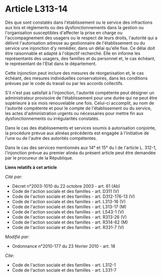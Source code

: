 # Article L313-14

Dès que sont constatés dans l'établissement ou le service des infractions aux lois et règlements ou des dysfonctionnements
dans la gestion ou l'organisation susceptibles d'affecter la prise en charge ou l'accompagnement des usagers ou le respect de
leurs droits, l'autorité qui a délivré l'autorisation adresse au gestionnaire de l'établissement ou du service une injonction
d'y remédier, dans un délai qu'elle fixe. Ce délai doit être raisonnable et adapté à l'objectif recherché. Elle en informe
les représentants des usagers, des familles et du personnel et, le cas échéant, le représentant de l'Etat dans le
département. 

Cette injonction peut inclure des mesures de réorganisation et, le cas échéant, des mesures individuelles conservatoires,
dans les conditions prévues par le code du travail ou par les accords collectifs.

S'il n'est pas satisfait à l'injonction, l'autorité compétente peut désigner un administrateur provisoire de l'établissement
pour une durée qui ne peut être supérieure à six mois renouvelable une fois. Celui-ci accomplit, au nom de l'autorité
compétente et pour le compte de l'établissement ou du service, les actes d'administration urgents ou nécessaires pour mettre
fin aux dysfonctionnements ou irrégularités constatés. 

Dans le cas des établissements et services soumis à autorisation conjointe, la procédure prévue aux alinéas précédents est
engagée à l'initiative de l'une ou de l'autre des autorités compétentes. 

Dans le cas des services mentionnés aux 14° et 15° du I de l'article L. 312-1, l'injonction prévue au premier alinéa du
présent article peut être demandée par le procureur de la République.

**Liens relatifs à cet article**

_Cité par_:

  - Décret n°2003-1010 du 22 octobre 2003 - art. 61 (Ab)
  - Code de l'action sociale et des familles - art. D311 (V)
  - Code de l'action sociale et des familles - art. D312-176-13 (V)
  - Code de l'action sociale et des familles - art. L313-16 (V)
  - Code de l'action sociale et des familles - art. L313-17 (M)
  - Code de l'action sociale et des familles - art. L543-1 (V)
  - Code de l'action sociale et des familles - art. R313-26 (V)
  - Code de l'action sociale et des familles - art. R314-62 (M)
  - Code de l'action sociale et des familles - art. R331-7 (V)

_Modifié par_:

  - Ordonnance n°2010-177 du 23 février 2010 - art. 18

_Cite_:

  - Code de l'action sociale et des familles - art. L312-1
  - Code de l'action sociale et des familles - art. L331-7
